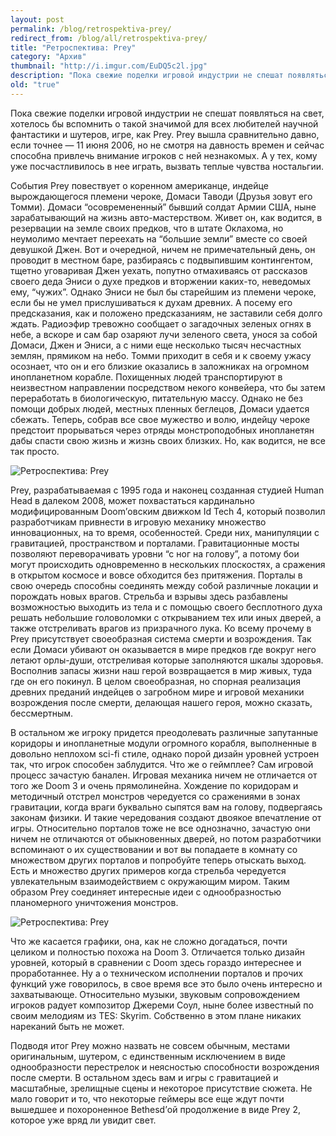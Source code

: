```yaml
---
layout: post
permalink: /blog/retrospektiva-prey/
redirect_from: /blog/all/retrospektiva-prey/
title: "Ретроспектива: Prey"
category: "Архив"
thumbnail: "http://i.imgur.com/EuDQ5c2l.jpg"
description: "Пока свежие поделки игровой индустрии не спешат появляться на свет, хотелось бы вспомнить о такой значимой для всех любителей научной фантастики и шутеров, игре, как Prey. Prey вышла сравнительно давно, если точнее — 11 июня 2006, но не смотря на давность времен и сейчас способна привлечь внимание игроков с ней незнакомых. А у тех, кому уже посчастливилось в нее играть, вызвать теплые чувства ностальгии."
old: "true"
---
```


Пока свежие поделки игровой индустрии не спешат появляться на свет, хотелось бы вспомнить о такой значимой для всех любителей научной фантастики и шутеров, игре, как Prey. Prey вышла сравнительно давно, если точнее — 11 июня 2006, но не смотря на давность времен и сейчас способна привлечь внимание игроков с ней незнакомых. А у тех, кому уже посчастливилось в нее играть, вызвать теплые чувства ностальгии.

События Prey повествует о коренном американце, индейце вырождающегося племени чероке, Домаси Таводи (Друзья зовут его Томми). Домаси “осовремененный” бывший солдат Армии США, ныне зарабатывающий на жизнь авто-мастерством. Живет он, как водится, в резервации на земле своих предков, что в штате Оклахома, но неумолимо мечтает переехать на “большие земли” вместе со своей девушкой Джен. Вот и очередной, ничем не примечательный день, он проводит в местном баре, разбираясь с подвыпившим контингентом, тщетно уговаривая Джен уехать, попутно отмахиваясь от рассказов своего деда Эниси о духе предков и вторжении каких-то, неведомых ему, “чужих”. Однако Эниси не был бы старейшим из племени чероке, если бы не умел прислушиваться к духам древних. А посему его предсказания, как и положено предсказаниям, не заставили себя долго ждать. Радиоэфир тревожно сообщает о загадочных зеленых огнях в небе, а вскоре и сам бар озаряют лучи зеленого света, унося за собой Домаси, Джен и Эниси, а с ними еще несколько тысяч несчастных землян, прямиком на небо. Томми приходит в себя и к своему ужасу осознает, что он и его близкие оказались в заложниках на огромном инопланетном корабле. Похищенных людей транспортируют в неизвестном направлении посредством некого конвейера, что бы затем переработать в биологическую, питательную массу. Однако не без помощи добрых людей, местных пленных беглецов, Домаси удается сбежать. Теперь, собрав все свое мужество и волю, индейцу чероке предстоит прорываться через отряды монстроподобных инопланетян дабы спасти свою жизнь и жизнь своих близких. Но, как водится, не все так просто.

![Ретроспектива: Prey](http://i.imgur.com/EuDQ5c2.jpg)

Prey, разрабатываемая с 1995 года и наконец созданная студией Human Head в далеком 2008, может похвастаться кардинально модифицированным Doom’овским движком Id Tech 4, который позволил разработчикам привнести в игровую механику множество инновационных, на то время, особенностей. Среди них, манипуляции с гравитацией, пространством и порталами. Гравитационные мосты позволяют переворачивать уровни “с ног на голову”, а потому бои могут происходить одновременно в нескольких плоскостях, а сражения в открытом космосе и вовсе обходится без притяжения. Порталы в свою очередь способны соединять между собой различные локации и порождать новых врагов. Стрельба и взрывы здесь разбавлены возможностью выходить из тела и с помощью своего бесплотного духа решать небольшие головоломки с открыванием тех или иных дверей, а также отстреливать врагов из призрачного лука. Ко всему прочему в Prey присутствует своеобразная система смерти и возрождения. Так если Домаси убивают он оказывается в мире предков где вокруг него летают орлы-души, отстреливая которые заполняются шкалы здоровья. Восполнив запасы жизни наш герой возвращается в мир живых, туда где он его покинул. В целом своеобразная, но спорная реализация древних преданий индейцев о загробном мире и игровой механики возрождения после смерти, делающая нашего героя, можно сказать, бессмертным.

В остальном же игроку придется преодолевать различные запутанные коридоры и инопланетные модули огромного корабля, выполненные в довольно неплохом sci-fi стиле, однако порой дизайн уровней устроен так, что игрок способен заблудится. Что же о геймплее? Сам игровой процесс зачастую банален. Игровая механика ничем не отличается от того же Doom 3 и очень прямолинейна. Хождение по коридорам и методичный отстрел монстров чередуется со сражениями в зонах гравитации, когда враги буквально сыпятся вам на голову, подвергаясь законам физики. И такие чередования создают двоякое впечатление от игры. Относительно порталов тоже не все однозначно, зачастую они ничем не отличаются от обыкновенных дверей, но потом разработчики вспоминают о их существовании и вот вы попадаете в комнату со множеством других порталов и попробуйте теперь отыскать выход. Есть и множество других примеров когда стрельба чередуется увлекательным взаимодействием с окружающим миром. Таким образом Prey соединяет интересные идеи с однообразностью планомерного уничтожения монстров.

![Ретроспектива: Prey](http://i.imgur.com/0OJe8UX.jpg)

Что же касается графики, она, как не сложно догадаться, почти целиком и полностью похожа на Doom 3. Отличается только дизайн уровней, который в сравнении с Doom здесь гораздо интереснее и проработаннее. Ну а о техническом исполнении порталов и прочих функций уже говорилось, в свое время все это было очень интересно и захватывающе. Относительно музыки, звуковым сопровождением игроков радует композитор Джереми Соул, ныне более известный по своим мелодиям из TES: Skyrim. Собственно в этом плане никаких нареканий быть не может.

Подводя итог Prey можно назвать не совсем обычным, местами оригинальным, шутером, с единственным исключением в виде однообразности перестрелок и неясностью способности возрождения после смерти. В остальном здесь вам и игры с гравитацией и масштабные, зрелищные сцены и некоторое присутствие сюжета. Не мало говорит и то, что некоторые геймеры все еще ждут почти вышедшее и похороненное Bethesd’ой продолжение в виде Prey 2, которое уже вряд ли увидит свет.